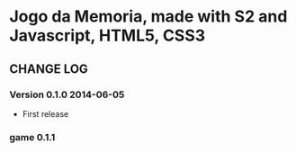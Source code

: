 # Jogo da Memoria, made with S2 and Javascript, HTML5, CSS3

## CHANGE LOG

### Version 0.1.0 2014-06-05

* First release

### game 0.1.1


